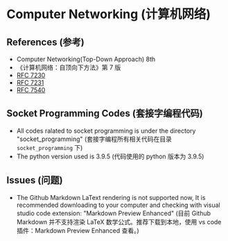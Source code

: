 # Computer Networking (计算机网络)

## References (参考)

- Computer Networking(Top-Down Approach) 8th
- 《计算机网络：自顶向下方法》第 7 版
- [RFC 7230](https://datatracker.ietf.org/doc/html/rfc7230)
- [RFC 7231](https://datatracker.ietf.org/doc/html/rfc7231)
- [RFC 7540](https://datatracker.ietf.org/doc/html/rfc7540)

## Socket Programming Codes (套接字编程代码)

- All codes ralated to socket programming is under the directory "socket_programming" (套接字编程所有相关代码在目录 `socket_programming` 下)
- The python version used is 3.9.5 (代码使用的 python 版本为 3.9.5)

## Issues (问题)

- The Github Markdown LaText rendering is not supported now, It is recommended downloading to your computer and checking with visual studio code extension: "Markdown Preview Enhanced" (目前 Github Markdown 并不支持渲染 LaTeX 数学公式。推荐下载到本地，使用 vs code 插件：Markdown Preview Enhanced 查看。)
